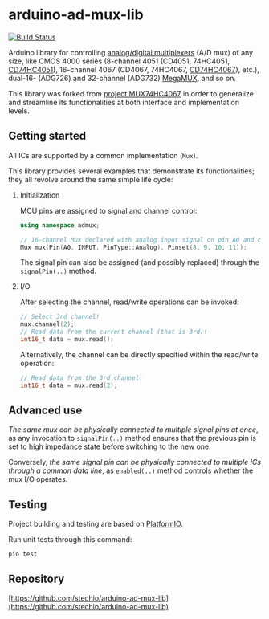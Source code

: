 # arduino-ad-mux-lib
[![Build Status](https://travis-ci.com/stechio/arduino-ad-mux-lib.svg?branch=feat%2Fdev3)](https://travis-ci.com/stechio/arduino-ad-mux-lib)

Arduino library for controlling [analog/digital multiplexers](https://en.wikipedia.org/wiki/Multiplexer) (A/D mux) of any size, like CMOS 4000 series (8-channel 4051 (CD4051, 74HC4051, [CD74HC4051](https://www.ti.com/lit/ds/symlink/cd74hc4051.pdf)), 16-channel 4067 (CD4067, 74HC4067, [CD74HC4067](https://www.ti.com/lit/ds/symlink/cd74hc4067.pdf)), etc.), dual-16- (ADG726) and 32-channel (ADG732) [MegaMUX](https://www.analog.com/media/en/technical-documentation/data-sheets/ADG726_732.pdf), and so on.

This library was forked from [project MUX74HC4067](https://github.com/nlamprian/MUX74HC4067) in order to generalize and streamline its functionalities at both interface and implementation levels.

## Getting started

All ICs are supported by a common implementation (`Mux`).

This library provides several examples that demonstrate its functionalities; they all revolve around the same simple life cycle: 

<ol>
<li>Initialization
<p>MCU pins are assigned to signal and channel control:</p>

```cpp
using namespace admux;

// 16-channel Mux declared with analog input signal on pin A0 and channel control on digital pins 8, 9, 10 and 11.
Mux mux(Pin(A0, INPUT, PinType::Analog), Pinset(8, 9, 10, 11));
```

The signal pin can also be assigned (and possibly replaced) through the `signalPin(..)` method.
</li>
<li>I/O
<p>After selecting the channel, read/write operations can be invoked:</p>

```cpp
// Select 3rd channel!
mux.channel(2);
// Read data from the current channel (that is 3rd)!
int16_t data = mux.read();
```

<p>Alternatively, the channel can be directly specified within the read/write operation:</p>

```cpp
// Read data from the 3rd channel!
int16_t data = mux.read(2);
```

</li></ol>

## Advanced use

*The same mux can be physically connected to multiple signal pins at once*, as any invocation to `signalPin(..)` method ensures that the previous pin is set to high impedance state before switching to the new one.

Conversely, *the same signal pin can be physically connected to multiple ICs through a common data line*, as `enabled(..)` method controls whether the mux I/O operates.

## Testing

Project building and testing are based on [PlatformIO](https://platformio.org/).

Run unit tests through this command:

```
pio test
```

## Repository

[https://github.com/stechio/arduino-ad-mux-lib](https://github.com/stechio/arduino-ad-mux-lib)
